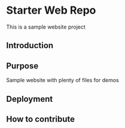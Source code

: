 # Starter Web Repo

This is a sample website project

## Introduction

## Purpose

Sample website with plenty of files for demos

## Deployment

## How to contribute